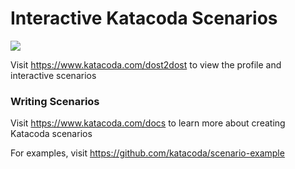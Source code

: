 # Interactive Katacoda Scenarios

[![](http://shields.katacoda.com/katacoda/dost2dost/count.svg)](https://www.katacoda.com/dost2dost "Get your profile on Katacoda.com")

Visit https://www.katacoda.com/dost2dost to view the profile and interactive scenarios

### Writing Scenarios
Visit https://www.katacoda.com/docs to learn more about creating Katacoda scenarios

For examples, visit https://github.com/katacoda/scenario-example
